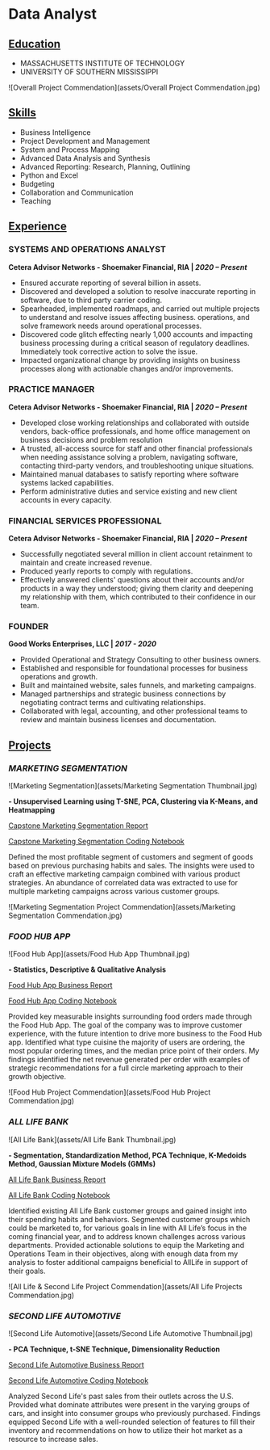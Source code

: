 # Data Analyst

## <ins>Education</ins>
- MASSACHUSETTS INSTITUTE OF TECHNOLOGY 
- UNIVERSITY OF SOUTHERN MISSISSIPPI 

![Overall Project Commendation](assets/Overall Project Commendation.jpg)

## <ins>Skills</ins>
- Business Intelligence
- Project Development and Management
- System and Process Mapping
- Advanced Data Analysis and Synthesis
- Advanced Reporting: Research, Planning, Outlining
- Python and Excel
- Budgeting
- Collaboration and Communication
- Teaching

## <ins>Experience</ins> 
### SYSTEMS AND OPERATIONS ANALYST 
**Cetera Advisor Networks - Shoemaker Financial, RIA  |  _2020 – Present_**
- Ensured accurate reporting of several billion in assets.
- Discovered and developed a solution to resolve inaccurate reporting in software, due to third party carrier coding.
- Spearheaded, implemented roadmaps, and carried out multiple projects to understand and resolve issues affecting business. operations, and solve framework needs around operational processes.
- Discovered code glitch effecting nearly 1,000 accounts and impacting business processing during a critical season of regulatory deadlines. Immediately took corrective action to solve the issue.  
- Impacted organizational change by providing insights on business processes along with actionable changes and/or improvements. 

### PRACTICE MANAGER
**Cetera Advisor Networks - Shoemaker Financial, RIA  |  _2020 – Present_**
- Developed close working relationships and collaborated with outside vendors, back-office professionals, and home office management on business decisions and problem resolution
- A trusted, all-access source for staff and other financial professionals when needing assistance solving a problem, navigating software, contacting third-party vendors, and troubleshooting unique situations.
- Maintained manual databases to satisfy reporting where software systems lacked capabilities.
- Perform administrative duties and service existing and new client accounts in every capacity.

### FINANCIAL SERVICES PROFESSIONAL
**Cetera Advisor Networks - Shoemaker Financial, RIA  |  _2020 – Present_**
- Successfully negotiated several million in client account retainment to maintain and create increased revenue.
- Produced yearly reports to comply with regulations.
- Effectively answered clients' questions about their accounts and/or products in a way they understood; giving them clarity and deepening my relationship with them, which contributed to their confidence in our team.

### FOUNDER 
**Good Works Enterprises, LLC  |  _2017 - 2020_**
- Provided Operational and Strategy Consulting to other business owners. 
- Established and responsible for foundational processes for business operations and growth.
- Built and maintained website, sales funnels, and marketing campaigns.
- Managed partnerships and strategic business connections by negotiating contract terms and cultivating relationships.
- Collaborated with legal, accounting, and other professional teams to review and maintain business licenses and documentation.

## <ins>Projects</ins>

### ***MARKETING SEGMENTATION***

![Marketing Segmentation](assets/Marketing Segmentation Thumbnail.jpg)

**- Unsupervised Learning using T-SNE, PCA, Clustering via K-Means, and Heatmapping**

[Capstone Marketing Segmentation Report](https://github.com/FeliciaHester/Capstone-Marketing-Segmentation/blob/main/ePortfolio_Capstone_Marketing_Segmentation_PDF.pdf)

[Capstone Marketing Segmentation Coding Notebook](https://github.com/FeliciaHester/Capstone-Marketing-Segmentation/blob/main/1_21_25_Copy_of_Capstone_Marketing_Campaign_Project.ipynb)

Defined the most profitable segment of customers and segment of goods based on previous purchasing habits and sales. The insights were used to craft an effective marketing campaign combined with various product strategies. An abundance of correlated data was extracted to use for multiple marketing campaigns across various customer groups.

![Marketing Segmentation Project Commendation](assets/Marketing Segmentation Commendation.jpg)

### ***FOOD HUB APP***

![Food Hub App](assets/Food Hub App Thumbnail.jpg)

**- Statistics, Descriptive & Qualitative Analysis**

[Food Hub App Business Report](https://github.com/FeliciaHester/Food-Hub-App-Project/blob/main/ePortfolio_Food%20Hub%20Order%20Project_PDF.pdf) 

[Food Hub App Coding Notebook](https://github.com/FeliciaHester/Food-Hub-App-Project/blob/main/1_21_25_Copy_of_Food_Hub_Project.ipynb)

Provided key measurable insights surrounding food orders made through the Food Hub App. The goal of the company was to improve customer experience, with the future intention to drive more business to the Food Hub app. Identified what type cuisine the majority of users are ordering, the most popular ordering times, and the median price point of their orders. My findings identified the net revenue generated per order with examples of strategic recommendations for a full circle marketing approach to their growth objective.

![Food Hub Project Commendation](assets/Food Hub Project Commendation.jpg)

### ***ALL LIFE BANK*** 

![All Life Bank](assets/All Life Bank Thumbnail.jpg)

**- Segmentation, Standardization Method, PCA Technique, K-Medoids Method, Gaussian Mixture Models (GMMs)**

[All Life Bank Business Report](https://github.com/FeliciaHester/All-Life-Bank-Project/blob/main/ePortfolio_All%20Life%20Bank%20Project_PDF.pdf)

[All Life Bank Coding Notebook](https://github.com/FeliciaHester/All-Life-Bank-Project/blob/main/1_21_25_Copy_of_All_Life_Bank_Project.ipynb)

Identified existing All Life Bank customer groups and gained insight into their spending habits and behaviors. Segmented customer groups which could be marketed to, for various goals in line with All Life’s focus in the coming financial year, and to address known challenges across various departments. Provided actionable solutions to equip the Marketing and Operations Team in their objectives, along with enough data from my analysis to foster additional campaigns beneficial to AllLife in support of their goals.

![All Life & Second Life Project Commendation](assets/All Life Projects Commendation.jpg)

### ***SECOND LIFE AUTOMOTIVE***

![Second Life Automotive](assets/Second Life Automotive Thumbnail.jpg)

**- PCA Technique, t-SNE Technique, Dimensionality Reduction**

[Second Life Automotive Business Report](https://github.com/FeliciaHester/Second-Life-Automotive-Project/blob/main/ePortfolio_Second%20Life%20Automotive%20Project_PDF.pdf)

[Second Life Automotive Coding Notebook](https://github.com/FeliciaHester/Second-Life-Automotive-Project/blob/main/1_21_25_Copy_of_Second_Life_Automotive_Project.ipynb)

Analyzed Second Life's past sales from their outlets across the U.S. Provided what dominate attributes were present in the varying groups of cars, and insight into consumer groups who previously purchased. Findings equipped Second Life with a well-rounded selection of features to fill their inventory and recommendations on how to utilize their hot market as a resource to increase sales. 


